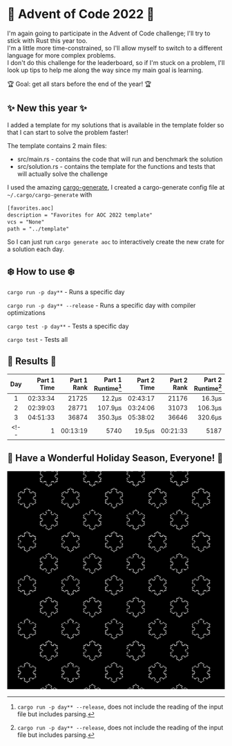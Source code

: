 # 🎄 Advent of Code 2022 🎄

I'm again going to participate in the Advent of Code challenge; I'll try to stick with Rust this year too.  
I'm a little more time-constrained, so I'll allow myself to switch to a different language for more complex problems.  
I don't do this challenge for the leaderboard, so if I'm stuck on a problem, I'll look up tips to help me along the way since my main goal is learning.

🏆 Goal: get all stars before the end of the year! 🏆

## ✨ New this year ✨ 
I added a template for my solutions that is available in the template folder so that I can start to solve the problem faster!

The template contains 2 main files: 
- src/main.rs - contains the code that will run and benchmark the solution
- src/solution.rs - contains the template for the functions and tests that will actually solve the challenge

I used the amazing [cargo-generate](https://github.com/cargo-generate/cargo-generate),  I created a cargo-generate config file at `~/.cargo/cargo-generate` with
```
[favorites.aoc]
description = "Favorites for AOC 2022 template"
vcs = "None"
path = "../template"
```

So I can just run `cargo generate aoc` to interactively create the new crate for a solution each day.



## ❄️ How to use ❄️
`cargo run -p day**` - Runs a specific day

`cargo run -p day** --release` - Runs a specific day with compiler optimizations

`cargo test -p day**` - Tests a specific day

`cargo test` - Tests all

## 🥛 Results 🍪
| Day | Part 1 Time | Part 1 Rank | Part 1 Runtime[^1] | Part 2 Time | Part 2 Rank | Part 2 Runtime[^1] |
|:-:|-:|-:|-:|-:|-:|-:|
|  1 | 02:33:34 |  21725 |  12.2µs | 02:43:17 |  21176 |  16.3µs |
|  2 | 02:39:03 |  28771 | 107.9µs | 03:24:06 |  31073 | 106.3µs |
|  3 | 04:51:33 |  36874 | 350.3µs | 05:38:02 |  36646 | 320.6µs |
<!--|  1 | 00:13:19 |  5740 |  19.5µs | 00:21:33 |  5187 |  20.7µs | -->

## 🎅 Have a Wonderful Holiday Season, Everyone! 🎅 

![koch flakes](https://raw.githubusercontent.com/fratorgano/advent_of_code_2020/main/snow.gif)


[^1]: `cargo run -p day** --release`, does not include the reading of the input file but includes parsing.
